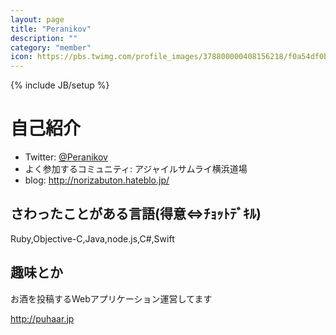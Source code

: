 ```yaml
---
layout: page
title: "Peranikov"
description: ""
category: "member"
icon: https://pbs.twimg.com/profile_images/378800000408156218/f0a54df0b014229ec287db84a96d6d3c.png
---
```

{% include JB/setup %}

# 自己紹介

- Twitter: [@Peranikov](https://twitter.com/Peranikov)
- よく参加するコミュニティ: アジャイルサムライ横浜道場
- blog: http://norizabuton.hateblo.jp/

## さわったことがある言語(得意<=>ﾁｮｯﾄﾃﾞｷﾙ)

Ruby,Objective-C,Java,node.js,C#,Swift

## 趣味とか

お酒を投稿するWebアプリケーション運営してます

http://puhaar.jp
